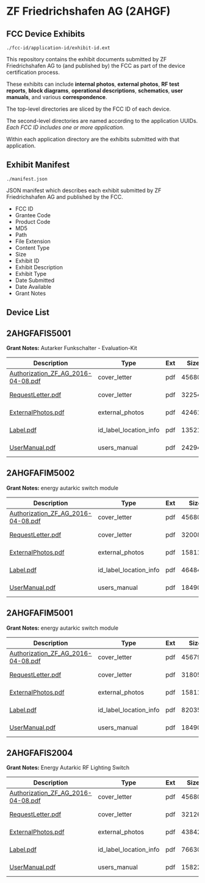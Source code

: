 # ZF Friedrichshafen AG (2AHGF)
## FCC Device Exhibits

```
./fcc-id/application-id/exhibit-id.ext
```

This repository contains the exhibit documents submitted by ZF Friedrichshafen AG to (and published by) the FCC as part of the device certification process.

These exhibits can include **internal photos**, **external photos**, **RF test reports**, **block diagrams**, **operational descriptions**, **schematics**, **user manuals**, and various **correspondence**.

The top-level directories are sliced by the FCC ID of each device.

The second-level directories are named according to the application UUIDs. *Each FCC ID includes one or more application.*

Within each application directory are the exhibits submitted with that application. 

## Exhibit Manifest

```
./manifest.json
```

JSON manifest which describes each exhibit submitted by ZF Friedrichshafen AG and published by the FCC.

- FCC ID
- Grantee Code
- Product Code
- MD5
- Path
- File Extension
- Content Type
- Size
- Exhibit ID
- Exhibit Description
- Exhibit Type
- Date Submitted
- Date Available
- Grant Notes

## Device List
## 2AHGFAFIS5001
**Grant Notes:** Autarker Funkschalter - Evaluation-Kit

| Description | Type | Ext | Size | Submitted | Available |
| ----------- | ---- | --- | ---- | --------- | --------- |
| [Authorization_ZF_AG_2016-04-08.pdf](2AHGFAFIS5001/9c71f43c7774d9814f37d8bb861d3ab9/3018505.pdf) | cover_letter | pdf | 456801 | 2016-06-06 | 2016-06-06 |
| [RequestLetter.pdf](2AHGFAFIS5001/9c71f43c7774d9814f37d8bb861d3ab9/3018508.pdf) | cover_letter | pdf | 322549 | 2016-06-06 | 2016-06-06 |
| [ExternalPhotos.pdf](2AHGFAFIS5001/9c71f43c7774d9814f37d8bb861d3ab9/3018506.pdf) | external_photos | pdf | 424613 | 2016-06-06 | 2016-06-06 |
| [Label.pdf](2AHGFAFIS5001/9c71f43c7774d9814f37d8bb861d3ab9/3018507.pdf) | id_label_location_info | pdf | 135217 | 2016-06-06 | 2016-06-06 |
| [UserManual.pdf](2AHGFAFIS5001/9c71f43c7774d9814f37d8bb861d3ab9/3018509.pdf) | users_manual | pdf | 242943 | 2016-06-06 | 2016-06-06 |
## 2AHGFAFIM5002
**Grant Notes:** energy autarkic switch module

| Description | Type | Ext | Size | Submitted | Available |
| ----------- | ---- | --- | ---- | --------- | --------- |
| [Authorization_ZF_AG_2016-04-08.pdf](2AHGFAFIM5002/7becd12501377f0e2a8583e2c84cd03b/3018482.pdf) | cover_letter | pdf | 456801 | 2016-06-06 | 2016-06-06 |
| [RequestLetter.pdf](2AHGFAFIM5002/7becd12501377f0e2a8583e2c84cd03b/3018485.pdf) | cover_letter | pdf | 320086 | 2016-06-06 | 2016-06-06 |
| [ExternalPhotos.pdf](2AHGFAFIM5002/7becd12501377f0e2a8583e2c84cd03b/2372949.pdf) | external_photos | pdf | 1581155 | 2016-06-06 | 2016-06-06 |
| [Label.pdf](2AHGFAFIM5002/7becd12501377f0e2a8583e2c84cd03b/3018484.pdf) | id_label_location_info | pdf | 464842 | 2016-06-06 | 2016-06-06 |
| [UserManual.pdf](2AHGFAFIM5002/7becd12501377f0e2a8583e2c84cd03b/3018486.pdf) | users_manual | pdf | 184908 | 2016-06-06 | 2016-06-06 |
## 2AHGFAFIM5001
**Grant Notes:** energy autarkic switch module

| Description | Type | Ext | Size | Submitted | Available |
| ----------- | ---- | --- | ---- | --------- | --------- |
| [Authorization_ZF_AG_2016-04-08.pdf](2AHGFAFIM5001/44cf049c5a90f65b597c05a8fdb984a7/3018475.pdf) | cover_letter | pdf | 456796 | 2016-06-06 | 2016-06-06 |
| [RequestLetter.pdf](2AHGFAFIM5001/44cf049c5a90f65b597c05a8fdb984a7/3018478.pdf) | cover_letter | pdf | 318053 | 2016-06-06 | 2016-06-06 |
| [ExternalPhotos.pdf](2AHGFAFIM5001/44cf049c5a90f65b597c05a8fdb984a7/2372949.pdf) | external_photos | pdf | 1581155 | 2016-06-06 | 2016-06-06 |
| [Label.pdf](2AHGFAFIM5001/44cf049c5a90f65b597c05a8fdb984a7/3018477.pdf) | id_label_location_info | pdf | 82035 | 2016-06-06 | 2016-06-06 |
| [UserManual.pdf](2AHGFAFIM5001/44cf049c5a90f65b597c05a8fdb984a7/3018479.pdf) | users_manual | pdf | 184900 | 2016-06-06 | 2016-06-06 |
## 2AHGFAFIS2004
**Grant Notes:** Energy Autarkic RF Lighting Switch

| Description | Type | Ext | Size | Submitted | Available |
| ----------- | ---- | --- | ---- | --------- | --------- |
| [Authorization_ZF_AG_2016-04-08.pdf](2AHGFAFIS2004/a91f5f2b143bcc20e85bfd6ae9b9ab75/3018500.pdf) | cover_letter | pdf | 456802 | 2016-06-06 | 2016-06-06 |
| [RequestLetter.pdf](2AHGFAFIS2004/a91f5f2b143bcc20e85bfd6ae9b9ab75/3018503.pdf) | cover_letter | pdf | 321269 | 2016-06-06 | 2016-06-06 |
| [ExternalPhotos.pdf](2AHGFAFIS2004/a91f5f2b143bcc20e85bfd6ae9b9ab75/2230018.pdf) | external_photos | pdf | 438427 | 2016-06-06 | 2016-06-06 |
| [Label.pdf](2AHGFAFIS2004/a91f5f2b143bcc20e85bfd6ae9b9ab75/3018502.pdf) | id_label_location_info | pdf | 76630 | 2016-06-06 | 2016-06-06 |
| [UserManual.pdf](2AHGFAFIS2004/a91f5f2b143bcc20e85bfd6ae9b9ab75/3018504.pdf) | users_manual | pdf | 158222 | 2016-06-06 | 2016-06-06 |
